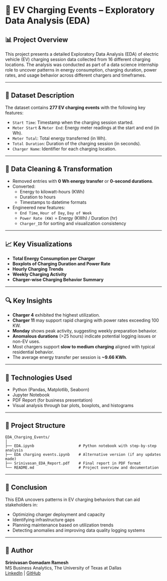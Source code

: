 # 🔌 EV Charging Events – Exploratory Data Analysis (EDA)

## 📊 Project Overview

This project presents a detailed Exploratory Data Analysis (EDA) of electric vehicle (EV) charging session data collected from 16 different charging locations. The analysis was conducted as part of a data science internship role to uncover patterns in energy consumption, charging duration, power rates, and usage behavior across different chargers and timeframes.

---

## 📁 Dataset Description

The dataset contains **277 EV charging events** with the following key features:

- `Start Time`: Timestamp when the charging session started.
- `Meter Start` & `Meter End`: Energy meter readings at the start and end (in Wh).
- `Meter Total`: Total energy transferred (in Wh).
- `Total Duration`: Duration of the charging session (in seconds).
- `Charger Name`: Identifier for each charging location.

---

## 🧹 Data Cleaning & Transformation

- Removed entries with **0 Wh energy transfer** or **0-second durations**.
- Converted:
  - Energy to kilowatt-hours (KWh)
  - Duration to hours
  - Timestamps to datetime formats
- Engineered new features:
  - `End Time`, `Hour of Day`, `Day of Week`
  - `Power Rate (KW)` = Energy (KWh) / Duration (hr)
  - `Charger_ID` for sorting and visualization consistency

---

## 📈 Key Visualizations

- **Total Energy Consumption per Charger**
- **Boxplots of Charging Duration and Power Rate**
- **Hourly Charging Trends**
- **Weekly Charging Activity**
- **Charger-wise Charging Behavior Summary**

---

## 🔍 Key Insights

- **Charger 4** exhibited the highest utilization.
- **Charger 11** may support rapid charging with power rates exceeding 100 KW.
- **Monday** shows peak activity, suggesting weekly preparation behavior.
- **Anomalous durations** (>25 hours) indicate potential logging issues or non-EV uses.
- Most chargers support **slow to medium charging** aligned with typical residential behavior.
- The average energy transfer per session is **~9.66 KWh**.

---

## 📌 Technologies Used

- Python (Pandas, Matplotlib, Seaborn)
- Jupyter Notebook
- PDF Report (for business presentation)
- Visual analysis through bar plots, boxplots, and histograms

---

## 📂 Project Structure

```
EDA_Charging_Events/
│
├── EDA.ipynb                    # Python notebook with step-by-step analysis
├── EDA charging events.ipynb    # Alternative version (if any updates made)
├── Srinivasan_EDA_Report.pdf    # Final report in PDF format
└── README.md                    # Project overview and documentation
```

---

## 🏁 Conclusion

This EDA uncovers patterns in EV charging behaviors that can aid stakeholders in:

- Optimizing charger deployment and capacity
- Identifying infrastructure gaps
- Planning maintenance based on utilization trends
- Detecting anomalies and improving data quality logging systems

---

## 👤 Author

**Srinivasan Gomadam Ramesh**  
MS Business Analytics, The University of Texas at Dallas  
[LinkedIn](https://www.linkedin.com/in/srinivasan-g-r/) | [GitHub](https://github.com/)
